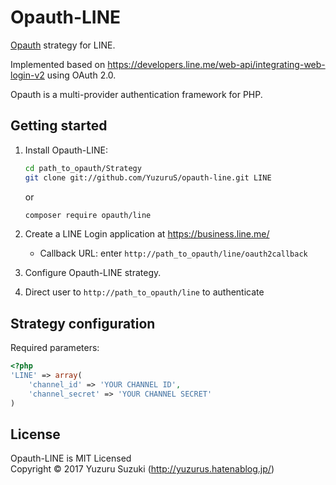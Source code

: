 Opauth-LINE
=============
[Opauth][1] strategy for LINE.

Implemented based on https://developers.line.me/web-api/integrating-web-login-v2 using OAuth 2.0.

Opauth is a multi-provider authentication framework for PHP.

Getting started
----------------
1. Install Opauth-LINE:
   ```bash
   cd path_to_opauth/Strategy
   git clone git://github.com/YuzuruS/opauth-line.git LINE
   ```

   or

   ```bash
   composer require opauth/line
   ```

2. Create a LINE Login application at https://business.line.me/
   - Callback URL: enter `http://path_to_opauth/line/oauth2callback`

   
3. Configure Opauth-LINE strategy.

4. Direct user to `http://path_to_opauth/line` to authenticate


Strategy configuration
----------------------

Required parameters:

```php
<?php
'LINE' => array(
	'channel_id' => 'YOUR CHANNEL ID',
	'channel_secret' => 'YOUR CHANNEL SECRET'
)
```


License
---------
Opauth-LINE is MIT Licensed  
Copyright © 2017 Yuzuru Suzuki (http://yuzurus.hatenablog.jp/)

[1]: https://github.com/uzyn/opauth